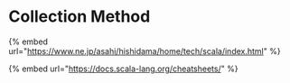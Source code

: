 # Collection Method

{% embed url="https://www.ne.jp/asahi/hishidama/home/tech/scala/index.html" %}

{% embed url="https://docs.scala-lang.org/cheatsheets/" %}



